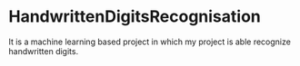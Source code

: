 # HandwrittenDigitsRecognisation
It is a machine learning based project in which my project is able recognize handwritten digits.
